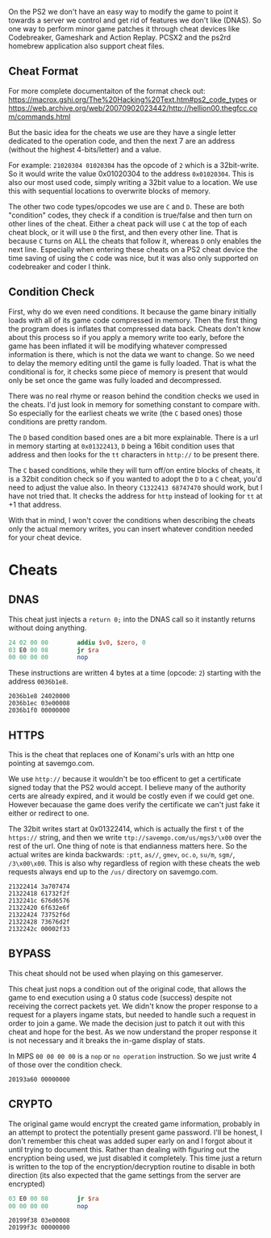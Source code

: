 On the PS2 we don't have an easy way to modify the game to point it towards a server we control and get rid of features we don't like (DNAS). So one way to perform minor game patches it through cheat devices like Codebreaker, Gameshark and Action Replay. PCSX2 and the ps2rd homebrew application also support cheat files.

## Cheat Format

For more complete documentaiton of the format check out: https://macrox.gshi.org/The%20Hacking%20Text.htm#ps2_code_types or https://web.archive.org/web/20070902023442/http://hellion00.thegfcc.com/commands.html

But the basic idea for the cheats we use are they have a single letter dedicated to the operation code, and then the next 7 are an address (without the highest 4-bits/letter) and a value. 

For example: `21020304 01020304` has the opcode of `2` which is a 32bit-write. So it would write the value 0x01020304 to the address `0x01020304`. This is also our most used code, simply writing a 32bit value to a location. We use this with sequential locations to overwrite blocks of memory.

The other two code types/opcodes we use are `C` and `D`. These are both "condition" codes, they check if a condition is true/false and then turn on other lines of the cheat. Either a cheat pack will use `C` at the top of each cheat block, or it will use `D` the first, and then every other line. That is because `C` turns on ALL the cheats that follow it, whereas `D` only enables the next line. Especially when entering these cheats on a PS2 cheat device the time saving of using the `C` code was nice, but it was also only supported on codebreaker and coder I think.


## Condition Check

First, why do we even need conditions. It because the game binary initially loads with all of its game code compressed in memory. Then the first thing the program does is inflates that compressed data back. Cheats don't know about this process so if you apply a memory write too early, before the game has been inflated it will be modifying whatever compressed information is there, which is not the data we want to change. So we need to delay the memory editing until the game is fully loaded. That is what the conditional is for, it checks some piece of memory is present that would only be set once the game was fully loaded and decompressed. 

There was no real rhyme or reason behind the condition checks we used in the cheats. I'd just look in memory for something constant to compare with. So especially for the earliest cheats we write (the `C` based ones) those conditions are pretty random. 

The `D` based condition based ones are a bit more explainable. There is a url in memory starting at `0x01322413`, `D` being a 16bit condition uses that address and then looks for the `tt` characters in `http://` to be present there.

The `C` based conditions, while they will turn off/on entire blocks of cheats, it is a 32bit condition check so if you wanted to adopt the `D` to a `C` cheat, you'd need to adjust the value also. In theory `C1322413 68747470` should work, but I have not tried that. It checks the address for `http` instead of looking for `tt` at +1 that address.

With that in mind, I won't cover the conditions when describing the cheats only the actual memory writes, you can insert whatever condition needed for your cheat device.

# Cheats

## DNAS 

This cheat just injects a `return 0;` into the DNAS call so it instantly returns without doing anything.

```mips
24 02 00 00        addiu $v0, $zero, 0       
03 E0 00 08        jr $ra
00 00 00 00        nop
```

These instructions are written 4 bytes at a time (opcode: `2`) starting with the address `0036b1e8`.

```
2036b1e8 24020000
2036b1ec 03e00008
2036b1f0 00000000
```

## HTTPS

This is the cheat that replaces one of Konami's urls with an http one pointing at savemgo.com.

We use `http://` because it wouldn't be too efficent to get a certificate signed today that the PS2 would accept. I believe many of the authority certs are already expired, and it would be costly even if we could get one. However becauase the game does verify the certificate we can't just fake it either or redirect to one.

The 32bit writes start at 0x01322414, which is actually the first `t` of the `https://` string, and then we write `ttp://savemgo.com/us/mgs3/\x00` over the rest of the url. One thing of note is that endianness matters here. So the actual writes are kinda backwards: `:ptt`, `as//`, `gmev`, `oc.o`, `su/m`, `sgm/`, `/3\x00\x00`. This is also why regardless of region with these cheats the web requests always end up to the `/us/` directory on savemgo.com.

```
21322414 3a707474
21322418 61732f2f
2132241c 676d6576
21322420 6f632e6f
21322424 73752f6d
21322428 73676d2f
2132242c 00002f33 
```

## BYPASS

This cheat should not be used when playing on this gameserver.

This cheat just nops a condition out of the original code, that allows the game to end execution using a 0 status code (success) despite not receiving the correct packets yet. We didn't know the proper response to a request for a players ingame stats, but needed to handle such a request in order to join a game. We made the decision just to patch it out with this cheat and hope for the best. As we now understand the proper response it is not necessary and it breaks the in-game display of stats.

In MIPS `00 00 00 00` is a `nop` or `no operation` instruction. So we just write 4 of those over the condition check.

```
20193a60 00000000
```

## CRYPTO

The original game would encrypt the created game information, probably in an attempt to protect the potentially present game password. I'll be honest, I don't remember this cheat was added super early on and I forgot about it until trying to document this. Rather than dealing with figuring out the encryption being used, we just disabled it completely. This time just a return is written to the top of the encryption/decryption routine to disable in both direction (its also expected that the game settings from the server are encrypted)

```mips
03 E0 00 08        jr $ra
00 00 00 00        nop
```

```
20199f38 03e00008
20199f3c 00000000
```
